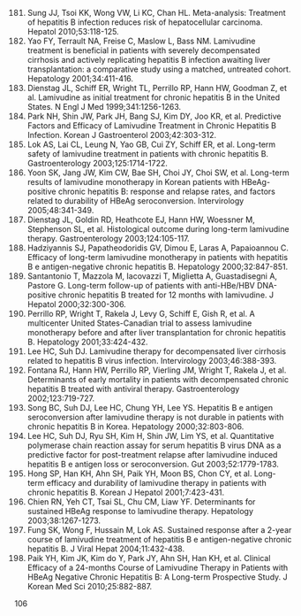 181. Sung JJ, Tsoi KK, Wong VW, Li KC, Chan HL. Meta-analysis: Treatment of hepatitis B infection reduces risk of hepatocellular carcinoma. Hepatol 2010;53:118-125.
182. Yao FY, Terrault NA, Freise C, Maslow L, Bass NM. Lamivudine treatment is beneficial in patients with severely decompensated cirrhosis and actively replicating hepatitis B infection awaiting liver transplantation: a comparative study using a matched, untreated cohort. Hepatology 2001;34:411-416.
183. Dienstag JL, Schiff ER, Wright TL, Perrillo RP, Hann HW, Goodman Z, et al. Lamivudine as initial treatment for chronic hepatitis B in the United States. N Engl J Med 1999;341:1256-1263.
184. Park NH, Shin JW, Park JH, Bang SJ, Kim DY, Joo KR, et al. Predictive Factors and Efficacy of Lamivudine Treatment in Chronic Hepatitis B Infection. Korean J Gastroenterol 2003;42:303-312.
185. Lok AS, Lai CL, Leung N, Yao GB, Cui ZY, Schiff ER, et al. Long-term safety of lamivudine treatment in patients with chronic hepatitis B. Gastroenterology 2003;125:1714-1722.
186. Yoon SK, Jang JW, Kim CW, Bae SH, Choi JY, Choi SW, et al. Long-term results of lamivudine monotherapy in Korean patients with HBeAg-positive chronic hepatitis B: response and relapse rates, and factors related to durability of HBeAg seroconversion. Intervirology 2005;48:341-349.
187. Dienstag JL, Goldin RD, Heathcote EJ, Hann HW, Woessner M, Stephenson SL, et al. Histological outcome during long-term lamivudine therapy. Gastroenterology 2003;124:105-117.
188. Hadziyannis SJ, Papatheodoridis GV, Dimou E, Laras A, Papaioannou C. Efficacy of long-term lamivudine monotherapy in patients with hepatitis B e antigen-negative chronic hepatitis B. Hepatology 2000;32:847-851.
189. Santantonio T, Mazzola M, Iacovazzi T, Miglietta A, Guastadisegni A, Pastore G. Long-term follow-up of patients with anti-HBe/HBV DNA-positive chronic hepatitis B treated for 12 months with lamivudine. J Hepatol 2000;32:300-306.
190. Perrillo RP, Wright T, Rakela J, Levy G, Schiff E, Gish R, et al. A multicenter United States-Canadian trial to assess lamivudine monotherapy before and after liver transplantation for chronic hepatitis B. Hepatology 2001;33:424-432.
191. Lee HC, Suh DJ. Lamivudine therapy for decompensated liver cirrhosis related to hepatitis B virus infection. Intervirology 2003;46:388-393.
192. Fontana RJ, Hann HW, Perrillo RP, Vierling JM, Wright T, Rakela J, et al. Determinants of early mortality in patients with decompensated chronic hepatitis B treated with antiviral therapy. Gastroenterology 2002;123:719-727.
193. Song BC, Suh DJ, Lee HC, Chung YH, Lee YS. Hepatitis B e antigen seroconversion after lamivudine therapy is not durable in patients with chronic hepatitis B in Korea. Hepatology 2000;32:803-806.
194. Lee HC, Suh DJ, Ryu SH, Kim H, Shin JW, Lim YS, et al. Quantitative polymerase chain reaction assay for serum hepatitis B virus DNA as a predictive factor for post-treatment relapse after lamivudine induced hepatitis B e antigen loss or seroconversion. Gut 2003;52:1779-1783.
195. Hong SP, Han KH, Ahn SH, Paik YH, Moon BS, Chon CY, et al. Long-term efficacy and durability of lamivudine therapy in patients with chronic hepatitis B. Korean J Hepatol 2001;7:423-431.
196. Chien RN, Yeh CT, Tsai SL, Chu CM, Liaw YF. Determinants for sustained HBeAg response to lamivudine therapy. Hepatology 2003;38:1267-1273.
197. Fung SK, Wong F, Hussain M, Lok AS. Sustained response after a 2-year course of lamivudine treatment of hepatitis B e antigen-negative chronic hepatitis B. J Viral Hepat 2004;11:432-438.
198. Paik YH, Kim JK, Kim do Y, Park JY, Ahn SH, Han KH, et al. Clinical Efficacy of a 24-months Course of Lamivudine Therapy in Patients with HBeAg Negative Chronic Hepatitis B: A Long-term Prospective Study. J Korean Med Sci 2010;25:882-887.

<PAGE>106